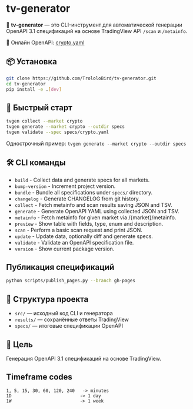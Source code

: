 # tv-generator

🧠 **tv-generator** — это CLI-инструмент для автоматической генерации OpenAPI 3.1 спецификаций на основе TradingView API `/scan` и `/metainfo`.

🔗 Онлайн OpenAPI: [crypto.yaml](https://trololobird.github.io/tv-generator/specs/crypto.yaml)

## 📦 Установка

```bash
git clone https://github.com/TrololoBird/tv-generator.git
cd tv-generator
pip install -e .[dev]
```

## 🚀 Быстрый старт

```bash
tvgen collect --market crypto
tvgen generate --market crypto --outdir specs
tvgen validate --spec specs/crypto.yaml
```

Однострочный пример: `tvgen generate --market crypto --outdir specs`

## 🛠️ CLI команды

- `build` - Collect data and generate specs for all markets.
- `bump-version` - Increment project version.
- `bundle` - Bundle all specifications under ``specs/`` directory.
- `changelog` - Generate CHANGELOG from git history.
- `collect` - Fetch metainfo and scan results saving JSON and TSV.
- `generate` - Generate OpenAPI YAML using collected JSON and TSV.
- `metainfo` - Fetch metainfo for given market via /{market}/metainfo.
- `preview` - Show table with fields, type, enum and description.
- `scan` - Perform a basic scan request and print JSON.
- `update` - Update data, optionally diff and generate specs.
- `validate` - Validate an OpenAPI specification file.
- `version` - Show current package version.

## Публикация спецификаций

```bash
python scripts/publish_pages.py --branch gh-pages
```

## 📁 Структура проекта

- `src/` — исходный код CLI и генератора
- `results/` — сохранённые ответы TradingView
- `specs/` — итоговые спецификации OpenAPI

## 🎯 Цель

Генерация OpenAPI 3.1 спецификаций на основе TradingView.

## Timeframe codes
```
1, 5, 15, 30, 60, 120, 240   -> minutes
1D                          -> 1 day
1W                          -> 1 week
```
